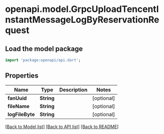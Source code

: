 # openapi.model.GrpcUploadTencentInstantMessageLogByReservationRequest

## Load the model package
```dart
import 'package:openapi/api.dart';
```

## Properties
Name | Type | Description | Notes
------------ | ------------- | ------------- | -------------
**fanUuid** | **String** |  | [optional] 
**fileName** | **String** |  | [optional] 
**logFileByte** | **String** |  | [optional] 

[[Back to Model list]](../README.md#documentation-for-models) [[Back to API list]](../README.md#documentation-for-api-endpoints) [[Back to README]](../README.md)


